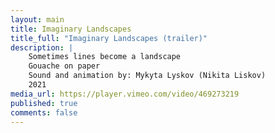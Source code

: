 ```yaml
---
layout: main
title: Imaginary Landscapes
title_full: "Imaginary Landscapes (trailer)"
description: |
    Sometimes lines become a landscape
    Gouache on paper
    Sound and animation by: Mykyta Lyskov (Nikita Liskov)
    2021
media_url: https://player.vimeo.com/video/469273219
published: true
comments: false
---
```

